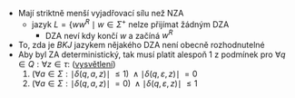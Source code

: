 - Mají striktně menší vyjadřovací sílu než NZA
	- jazyk $L = \{ww^{R} \mid w \in \Sigma^{+}$ nelze přijímat žádným DZA
		- DZA neví kdy končí $w$ a začíná  $w^{R}$
- To, zda je *BKJ* jazykem nějakého DZA není obecně rozhodnutelné
- Aby byl ZA deterministický, tak musí platit alespoň 1 z podmínek pro $\forall q \in Q : \forall z \in \tau$: ([vysvětlení](https://youtu.be/Vp_oBaNiIFg?list=PLdn7h8pmNOL-dewLJKrUIlDNtPBRytnRB&t=2770))
	1. $(\forall a \in \Sigma : \mid \delta(q,a,z)\mid \; \leq 1) \; \land \mid\delta(q,\varepsilon,z)\mid \; = 0$
	2. $(\forall a \in \Sigma : \mid \delta(q,a,z)\mid \; = 0) \; \land \mid\delta(q,\varepsilon,z)\mid \; \leq 1$
